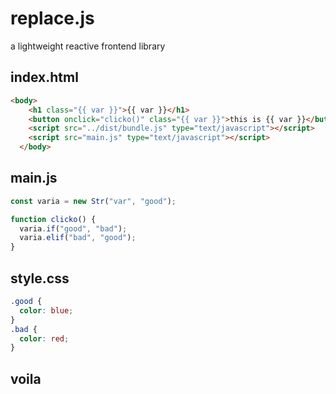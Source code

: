 # replace.js
a lightweight reactive frontend library

## index.html
``` html
<body>
    <h1 class="{{ var }}">{{ var }}</h1>
    <button onclick="clicko()" class="{{ var }}">this is {{ var }}</button>
    <script src="../dist/bundle.js" type="text/javascript"></script>
    <script src="main.js" type="text/javascript"></script>
  </body>
```
## main.js
``` javascript
const varia = new Str("var", "good");

function clicko() {
  varia.if("good", "bad");
  varia.elif("bad", "good");
}
```

## style.css
``` css
.good {
  color: blue;
}
.bad {
  color: red;
}
```

## voila
